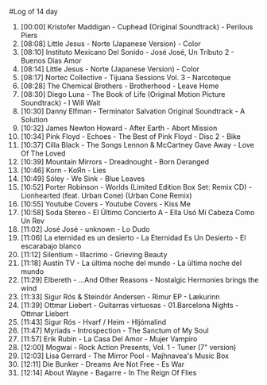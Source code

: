 #Log of 14 day

1. [00:00] Kristofer Maddigan - Cuphead (Original Soundtrack) - Perilous Piers
1. [08:08] Little Jesus - Norte (Japanese Version) - Color
1. [08:10] Instituto Mexicano Del Sonido - José José, Un Tributo 2 - Buenos Días Amor
1. [08:14] Little Jesus - Norte (Japanese Version) - Color
1. [08:17] Nortec Collective - Tijuana Sessions Vol. 3 - Narcoteque
1. [08:28] The Chemical Brothers - Brotherhood - Leave Home
1. [08:30] Diego Luna - The Book of Life (Original Motion Picture Soundtrack) - I Will Wait
1. [10:30] Danny Elfman - Terminator Salvation Original Soundtrack - A Solution
1. [10:32] James Newton Howard - After Earth - Abort Mission
1. [10:34] Pink Floyd - Echoes - The Best of Pink Floyd - Disc 2 - Bike
1. [10:37] Cilla Black - The Songs Lennon & McCartney Gave Away - Love Of The Loved
1. [10:39] Mountain Mirrors - Dreadnought - Born Deranged
1. [10:46] Korn - KoЯn - Lies
1. [10:49] Sóley - We Sink - Blue Leaves
1. [10:52] Porter Robinson - Worlds (Limited Edition Box Set: Remix CD) - Lionhearted (feat. Urban Cone) (Urban Cone Remix)
1. [10:55] Youtube Covers - Youtube Covers - Kiss Me
1. [10:58] Soda Stereo - El Último Concierto A - Ella Usó Mi Cabeza Como Un Rev
1. [11:02] José José - unknown - Lo Dudo
1. [11:06] La eternidad es un desierto - La Eternidad Es Un Desierto - El escarabajo blanco
1. [11:12] Silentium - Illacrimo - Grieving Beauty
1. [11:18] Austin TV - La última noche del mundo - La ùltima noche del mundo
1. [11:29] Elbereth - ...And Other Reasons - Nostalgic Hermonies brings the wind
1. [11:33] Sigur Rós & Steindór Andersen - Rimur EP - Lækurinn
1. [11:39] Ottmar Liebert - Guitarras virtuosas - 01.Barcelona Nights - Ottmar Liebert
1. [11:43] Sigur Rós - Hvarf / Heim - Hljómalind
1. [11:47] Myriads - Introspection - The Sanctum of My Soul
1. [11:57] Erik Rubin - La Casa Del Amor - Mujer Vampiro
1. [12:00] Mogwai - Rock Action Presents, Vol. 1 - Tuner (7" version)
1. [12:03] Lisa Gerrard - The Mirror Pool - Majhnavea's Music Box
1. [12:11] Die Bunker - Dreams Are Not Free - Es War
1. [12:14] About Wayne - Bagarre - In The Reign Of Flies
